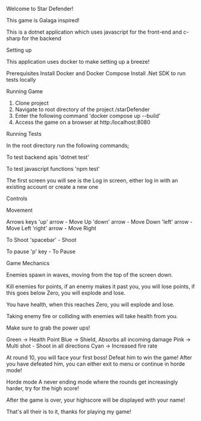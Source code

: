 Welcome to Star Defender!

This game is Galaga inspired!

This is a dotnet application which uses javascript for the front-end and c-sharp for the backend

Setting up

This application uses docker to make setting up a breeze!

Prerequisites
Install Docker and Docker Compose
Install .Net SDK to run tests locally

Running Game

1. Clone project
2. Navigate to root directory of the project /starDefender
3. Enter the following command
'docker compose up --build'
4. Access the game on a browser at http:/localhost:8080


Running Tests

In the root directory run the following commands;

To test backend apis
'dotnet test'

To test javascript functions
'npm test'

The first screen you will see is the Log in screen, either log in with an existing account or create a new one

Controls

Movement

Arrows keys
'up' arrow - Move Up
'down' arrow - Move Down
'left' arrow - Move Left
'right' arrow - Move Right

To Shoot
'spacebar' - Shoot

To pause
'p' key - To Pause


Game Mechanics

Enemies spawn in waves, moving from the top of the screen down.

Kill enemies for points, if an enemy makes it past you, you will lose points, if this goes below Zero, you will explode and lose.

You have health, when this reaches Zero, you will explode and lose.

Taking enemy fire or colliding with enemies will take health from you.

Make sure to grab the power ups!

Green -> Health Point
Blue -> Shield, Absorbs all incoming damage
Pink -> Multi shot - Shoot in all directions
Cyan -> Increased fire rate

At round 10, you will face your first boss! Defeat him to win the game!
After you have defeated him, you can either exit to menu or continue in horde mode!

Horde mode
A never ending mode where the rounds get increasingly harder, try for the high score!

After the game is over, your highscore will be displayed with your name!

That's all their is to it, thanks for playing my game!

